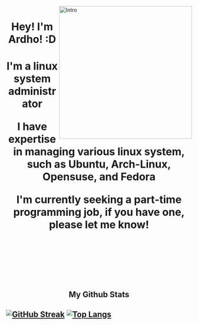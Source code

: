 <img align="right" alt="Intro" width="360" src="https://media.giphy.com/media/lRLzrbhmh5pFf4jOga/giphy.gif">
<h1 align="center">Hey! I'm Ardho! :D <h1>
<p align="center">I'm a linux system administrator<p>
<p align="center">I have expertise in managing various linux system, such as Ubuntu, Arch-Linux, Opensuse, and Fedora<p>
<p align="center">I'm currently seeking a part-time programming job, if you have one, please let me know!<p>

<br>
<br>
<br>

<h2 align="center">My Github Stats<h2>

[![GitHub Streak](https://github-readme-streak-stats.herokuapp.com?user=muhammadlinoex2005&show_border=true&date_format=j%20M%5B%20Y%5D)](https://git.io/streak-stats)
[![Top Langs](https://github-readme-stats.vercel.app/api/top-langs/?username=muhammadlinoex2005&layout=compact)](https://github.com/anuraghazra/github-readme-stats)


<!---
muhammadlinoex2005/muhammadlinoex2005 is a ✨ special ✨ repository because its `README.md` (this file) appears on your GitHub profile.
You can click the Preview link to take a look at your changes.
--->
